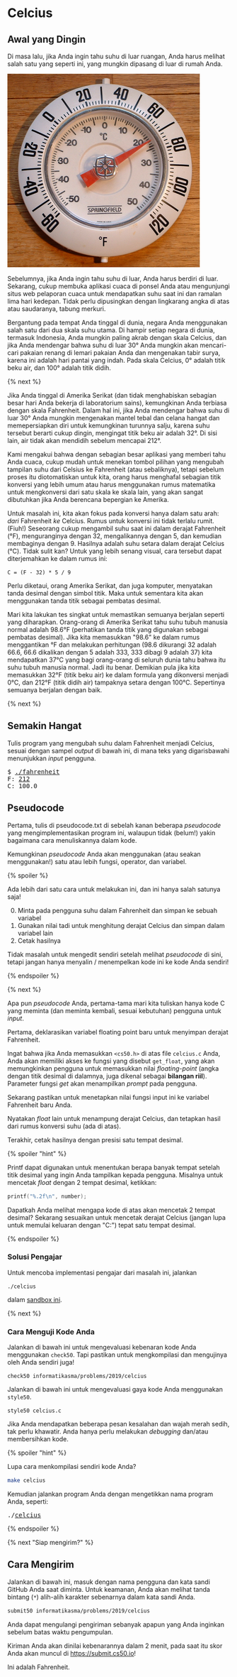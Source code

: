 # Celcius

## Awal yang Dingin

Di masa lalu, jika Anda ingin tahu suhu di luar ruangan, Anda harus melihat salah satu yang seperti ini, yang mungkin dipasang di luar di rumah Anda.

![Thermometer](thermometer.png)

Sebelumnya, jika Anda ingin tahu suhu di luar, Anda harus berdiri di luar. Sekarang, cukup  membuka aplikasi cuaca di ponsel Anda atau mengunjungi situs web pelaporan cuaca untuk mendapatkan suhu saat ini dan ramalan lima hari kedepan. Tidak perlu dipusingkan dengan lingkarang angka di atas atau saudaranya, tabung merkuri.

Bergantung pada tempat Anda tinggal di dunia, negara Anda menggunakan salah satu dari dua skala suhu utama. Di hampir setiap negara di dunia, termasuk Indonesia, Anda mungkin paling akrab dengan skala Celcius, dan jika Anda mendengar bahwa suhu di luar 30&deg; Anda mungkin akan mencari-cari pakaian renang di lemari pakaian Anda dan mengenakan tabir surya, karena ini adalah hari pantai yang indah. Pada skala Celcius, 0&deg; adalah titik beku air, dan 100&deg; adalah titik didih.

{% next %}

Jika Anda tinggal di Amerika Serikat (dan tidak menghabiskan sebagian besar hari Anda bekerja di laboratorium sains), kemungkinan Anda terbiasa dengan skala Fahrenheit. Dalam hal ini, jika Anda mendengar bahwa suhu di luar 30&deg; Anda mungkin mengenakan mantel tebal dan celana hangat dan memepersiapkan diri untuk kemungkinan turunnya salju, karena suhu tersebut berarti cukup dingin, mengingat titik beku air adalah 32&deg;. Di sisi lain, air tidak akan mendidih sebelum mencapai 212&deg;.

Kami mengakui bahwa dengan sebagian besar aplikasi yang memberi tahu Anda cuaca, cukup mudah untuk menekan tombol pilihan yang mengubah tampilan suhu dari Celsius ke Fahrenheit (atau sebaliknya), tetapi sebelum proses itu diotomatiskan untuk kita, orang harus menghafal sebagian titik konversi yang lebih umum atau harus menggunakan rumus matematika untuk mengkonversi dari satu skala ke skala lain, yang akan sangat dibutuhkan jika Anda berencana bepergian ke Amerika.

Untuk masalah ini, kita akan fokus pada konversi hanya dalam satu arah: _dari_ Fahrenheit _ke_ Celcius. Rumus untuk konversi ini tidak terlalu rumit. (Fiuh!) Seseorang cukup mengambil suhu saat ini dalam derajat Fahrenheit (&deg;F), menguranginya dengan 32, mengalikannya dengan 5, dan kemudian membaginya dengan 9. Hasilnya adalah suhu setara dalam derajat Celcius (&deg;C). Tidak sulit kan? Untuk yang lebih senang visual, cara tersebut dapat diterjemahkan ke dalam rumus ini:

```
C = (F - 32) * 5 / 9
```

Perlu diketaui, orang Amerika Serikat, dan juga komputer, menyatakan tanda desimal dengan simbol titik. Maka untuk sementara kita akan menggunakan tanda titik sebagai pembatas desimal.

Mari kita lakukan tes singkat untuk memastikan semuanya berjalan seperti yang diharapkan. Orang-orang di Amerika Serikat tahu suhu tubuh manusia normal adalah 98.6&deg;F (perhatikan tanda titik yang digunakan sebagai pembatas desimal). Jika kita memasukkan "98.6" ke dalam rumus menggantikan &deg;F dan melakukan perhitungan (98.6 dikurangi 32 adalah 66.6, 66.6 dikalikan dengan 5 adalah 333, 333 dibagi 9 adalah 37) kita mendapatkan 37&deg;C yang bagi orang-orang di seluruh dunia tahu bahwa itu suhu tubuh manusia normal. Jadi itu benar. Demikian pula jika kita memasukkan 32&deg;F (titik beku air) ke dalam formula yang dikonversi menjadi 0&deg;C, dan 212&deg;F (titik didih air) tampaknya setara dengan 100&deg;C. Sepertinya semuanya berjalan dengan baik.

{% next %}

## Semakin Hangat

Tulis program yang mengubah suhu dalam Fahrenheit menjadi Celcius, sesuai dengan sampel *output* di bawah ini, di mana teks yang digarisbawahi menunjukkan *input* pengguna.

<pre>
$ <u>./fahrenheit</u>
F: <u>212</u>
C: 100.0
</pre>

## Pseudocode

Pertama, tulis di pseudocode.txt di sebelah kanan beberapa *pseudocode* yang mengimplementasikan program ini, walaupun tidak (belum!) yakin bagaimana cara menuliskannya dalam kode.

Kemungkinan *pseudocode* Anda akan menggunakan (atau seakan menggunakan!) satu atau lebih fungsi, operator, dan variabel.

{% spoiler %}

Ada lebih dari satu cara untuk melakukan ini, dan ini hanya salah satunya saja!

0. Minta pada pengguna suhu dalam Fahrenheit dan simpan ke sebuah variabel
1. Gunakan nilai tadi untuk menghitung derajat Celcius dan simpan dalam variabel lain
2. Cetak hasilnya

Tidak masalah untuk mengedit sendiri setelah melihat *pseudocode* di sini, tetapi jangan hanya menyalin / menempelkan kode ini ke kode Anda sendiri!

{% endspoiler %}

{% next %}

Apa pun *pseudocode* Anda, pertama-tama mari kita tuliskan hanya kode C yang meminta (dan meminta kembali, sesuai kebutuhan) pengguna untuk *input*.

Pertama, deklarasikan variabel floating point baru untuk menyimpan derajat Fahrenheit.

Ingat bahwa jika Anda memasukkan `<cs50.h>` di atas file `celcius.c` Anda, Anda akan memiliki akses ke fungsi yang disebut `get_float`, yang akan memungkinkan pengguna untuk memasukkan nilai *floating-point* (angka dengan titik desimal di dalamnya, juga dikenal sebagai __bilangan riil__). Parameter fungsi *get* akan menampilkan *prompt* pada pengguna.

Sekarang pastikan untuk menetapkan nilai fungsi input ini ke variabel Fahrenheit baru Anda.

Nyatakan *float* lain untuk menampung derajat Celcius, dan tetapkan hasil dari rumus konversi suhu (ada di atas).

Terakhir, cetak hasilnya dengan presisi satu tempat desimal.

{% spoiler "hint" %}

Printf dapat digunakan untuk menentukan berapa banyak tempat setelah titik desimal yang ingin Anda tampilkan kepada pengguna. Misalnya untuk mencetak *float* dengan 2 tempat desimal, ketikkan:

```c
printf("%.2f\n", number);
```

Dapatkah Anda melihat mengapa kode di atas akan mencetak 2 tempat desimal? Sekarang sesuaikan untuk mencetak derajat Celcius (jangan lupa untuk memulai keluaran dengan "C:") tepat satu tempat desimal.

{% endspoiler %}

### Solusi Pengajar

Untuk mencoba implementasi pengajar dari masalah ini, jalankan

```
./celcius
```

dalam [sandbox ini](http://bit.ly/2OwofH6).

{% next %}

### Cara Menguji Kode Anda

Jalankan di bawah ini untuk mengevaluasi kebenaran kode Anda menggunakan `check50`. Tapi pastikan untuk mengkompilasi dan mengujinya oleh Anda sendiri juga!

```
check50 informatikasma/problems/2019/celcius
```

Jalankan di bawah ini untuk mengevaluasi gaya kode Anda menggunakan `style50`.

```
style50 celcius.c
```

Jika Anda mendapatkan beberapa pesan kesalahan dan wajah merah sedih, tak perlu khawatir. Anda hanya perlu melakukan *debugging* dan/atau membersihkan kode.

{% spoiler "hint" %}

Lupa cara menkompilasi sendiri kode Anda?

```bash
make celcius
```

Kemudian jalankan program Anda dengan mengetikkan nama program Anda, seperti:

<pre>
./<u>celcius</u>
</pre>

{% endspoiler %}

{% next "Siap mengirim?" %}

## Cara Mengirim

Jalankan di bawah ini, masuk dengan nama pengguna dan kata sandi GitHub Anda saat diminta. Untuk keamanan, Anda akan melihat tanda bintang (`*`) alih-alih karakter sebenarnya dalam kata sandi Anda.

```bash
submit50 informatikasma/problems/2019/celcius
```

Anda dapat mengulangi pengiriman sebanyak apapun yang Anda inginkan sebelum batas waktu pengumpulan.

Kiriman Anda akan dinilai kebenarannya dalam 2 menit, pada saat itu skor Anda akan muncul di https://submit.cs50.io!

Ini adalah Fahrenheit.